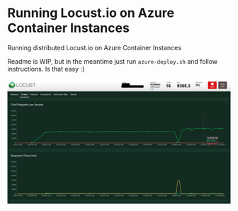 # Running Locust.io on Azure Container Instances

Running distributed Locust.io on Azure Container Instances

Readme is WIP, but in the meantime just run `azure-deploy.sh` and follow instructions. Is that easy :)

![Locust on Azure](./images/locust-dotnet-sqlhs.png)